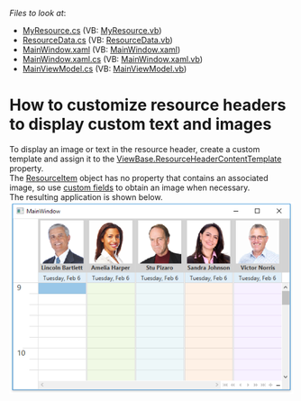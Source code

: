 <!-- default file list -->
*Files to look at*:

* [MyResource.cs](./CS/CustomResourceHeaderExample/Data/MyResource.cs) (VB: [MyResource.vb](./VB/CustomResourceHeaderExample/Data/MyResource.vb))
* [ResourceData.cs](./CS/CustomResourceHeaderExample/Data/ResourceData.cs) (VB: [ResourceData.vb](./VB/CustomResourceHeaderExample/Data/ResourceData.vb))
* [MainWindow.xaml](./CS/CustomResourceHeaderExample/MainWindow.xaml) (VB: [MainWindow.xaml](./VB/CustomResourceHeaderExample/MainWindow.xaml))
* [MainWindow.xaml.cs](./CS/CustomResourceHeaderExample/MainWindow.xaml.cs) (VB: [MainWindow.xaml.vb](./VB/CustomResourceHeaderExample/MainWindow.xaml.vb))
* [MainViewModel.cs](./CS/CustomResourceHeaderExample/ViewModels/MainViewModel.cs) (VB: [MainViewModel.vb](./VB/CustomResourceHeaderExample/ViewModels/MainViewModel.vb))
<!-- default file list end -->
# How to customize resource headers to display custom text and images 


To display an image or text in the resource header, create a custom template and assign it to the <a href="http://help.devexpress.com/#WPF/DevExpressXpfSchedulingViewBase_ResourceHeaderContentTemplatetopic">ViewBase.ResourceHeaderContentTemplate</a> property. <br>The <a href="http://help.devexpress.com/#WPF/clsDevExpressXpfSchedulingResourceItemtopic">ResourceItem</a> object has no property that contains an associated image, so use <a href="http://help.devexpress.com/#WPF/CustomDocument119962">custom fields</a> to obtain an image when necessary.<br>The resulting application is shown below.<br><img src="https://raw.githubusercontent.com/DevExpress-Examples/how-to-customize-resource-headers-to-display-custom-text-and-images-t603619/17.2.3+/media/56dddaff-fb22-4d7b-a86c-5aec44761374.png">

<br/>



